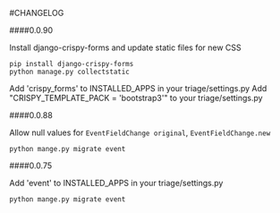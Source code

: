#CHANGELOG

####0.0.90

Install django-crispy-forms and update static files for new CSS

    pip install django-crispy-forms
    python manage.py collectstatic

Add 'crispy_forms' to INSTALLED_APPS in your triage/settings.py
Add "CRISPY_TEMPLATE_PACK = 'bootstrap3'" to your triage/settings.py

####0.0.88

Allow null values for `EventFieldChange original`, `EventFieldChange.new`

    python mange.py migrate event

####0.0.75

Add 'event' to INSTALLED_APPS in your triage/settings.py

    python mange.py migrate event
